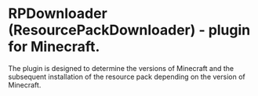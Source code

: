 # RPDownloader (ResourcePackDownloader) - plugin for Minecraft.

The plugin is designed to determine the versions of Minecraft and the subsequent installation of the resource pack depending on the version of Minecraft.
